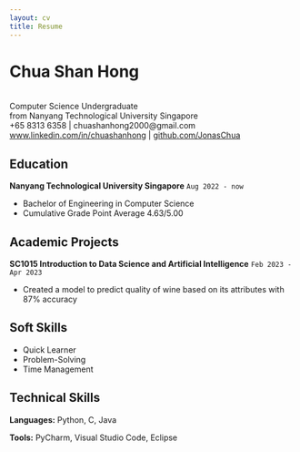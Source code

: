 ```yaml
---
layout: cv
title: Resume
---
```


# Chua Shan Hong
<br>
Computer Science Undergraduate<br>
from Nanyang Technological University Singapore

<div id="webaddress">
    +65 8313 6358 | chuashanhong2000@gmail.com
    <br>
    <a href="https://www.linkedin.com/in/chuashanhong/"
        onclick="getOutboundLink('Resume'); return true;"
        target="_blank">
    www.linkedin.com/in/chuashanhong</a> |
    <a href="https://github.com/JonasChua"
        onclick="getOutboundLink('Resume'); return true;"
        target="_blank">
    github.com/JonasChua</a>
</div>

## Education

**Nanyang Technological University Singapore**
`Aug 2022 - now`

- Bachelor of Engineering in Computer Science
- Cumulative Grade Point Average 4.63/5.00

## Academic Projects

**SC1015 Introduction to Data Science and Artificial Intelligence**
`Feb 2023 - Apr 2023`
- Created a model to predict quality of wine based on its attributes with 87% accuracy

## Soft Skills
- Quick Learner
- Problem-Solving
- Time Management

## Technical Skills

**Languages:** Python, C, Java

**Tools:** PyCharm, Visual Studio Code, Eclipse
